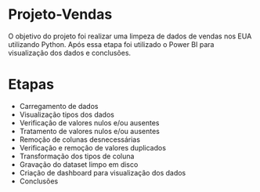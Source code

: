 # Projeto-Vendas

O objetivo do projeto foi realizar uma limpeza de dados de vendas nos EUA utilizando Python. Após essa etapa foi utilizado o Power BI para visualização dos dados e conclusões. 

# Etapas

* Carregamento de dados
* Visualização tipos dos dados
* Verificação de valores nulos e/ou ausentes
* Tratamento de valores nulos e/ou ausentes
* Remoção de colunas desnecessárias
* Verificação e remoção de valores duplicados
* Transformação dos tipos de coluna
* Gravação do dataset limpo em disco
* Criação de dashboard para visualização dos dados
* Conclusões
